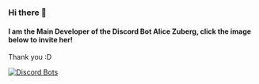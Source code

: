 ### Hi there 👋 
#### I am the Main Developer of the Discord Bot Alice Zuberg, click the image below to invite her!
Thank you :D

[![Discord Bots](https://top.gg/api/widget/720809995628707902.svg)](https://discord.com/api/oauth2/authorize?client_id=720809995628707902&permissions=8&scope=bot%20applications.commands)
